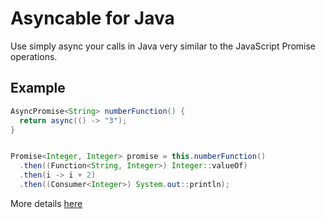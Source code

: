 # Asyncable for Java

Use simply async your calls in Java very similar to the JavaScript Promise operations.

## Example
```java
AsyncPromise<String> numberFunction() {
  return async(() -> "3");
}


Promise<Integer, Integer> promise = this.numberFunction()
  .then((Function<String, Integer>) Integer::valueOf)
  .then(i -> i + 2)
  .then((Consumer<Integer>) System.out::println);
```
More details [here](https://github.com/AlexanderMandera/Asyncable/blob/master/Sample/src/main/java/me.creepplays.asyncablesample/Sample.java)
